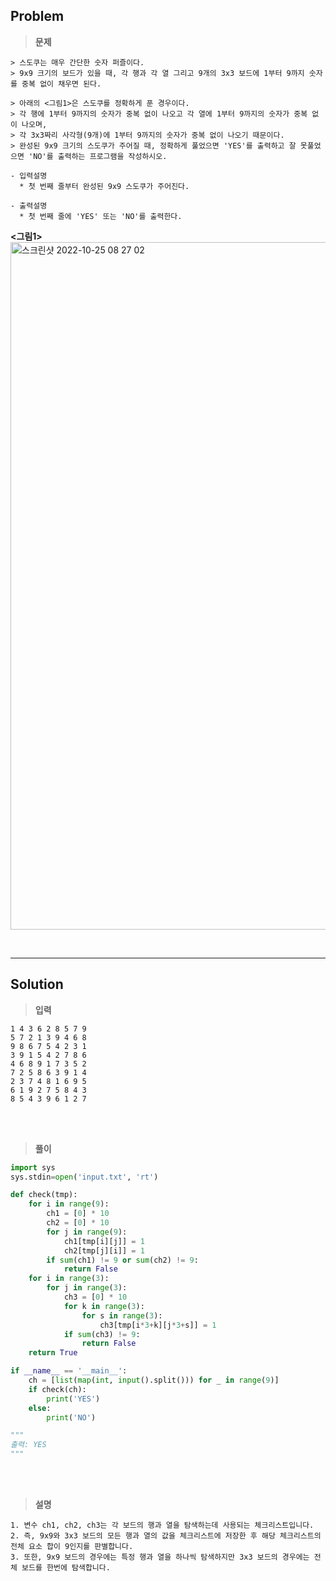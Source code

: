 ## Problem

> **문제**
  ```
  > 스도쿠는 매우 간단한 숫자 퍼즐이다.
  > 9x9 크기의 보드가 있을 때, 각 행과 각 열 그리고 9개의 3x3 보드에 1부터 9까지 숫자를 중복 없이 채우면 된다. 
  
  > 아래의 <그림1>은 스도쿠를 정확하게 푼 경우이다.
  > 각 행에 1부터 9까지의 숫자가 중복 없이 나오고 각 열에 1부터 9까지의 숫자가 중복 없이 나오며,
  > 각 3x3짜리 사각형(9개)에 1부터 9까지의 숫자가 중복 없이 나오기 때문이다.
  > 완성된 9x9 크기의 스도쿠가 주어질 때, 정확하게 풀었으면 'YES'를 출력하고 잘 못풀었으면 'NO'를 출력하는 프로그램을 작성하시오.

  - 입력설명
    * 첫 번째 줄부터 완성된 9x9 스도쿠가 주어진다.

  - 출력설명
    * 첫 번째 줄에 'YES' 또는 'NO'를 출력한다.
  ```
  **<그림1>**
  <img width="1100px" alt="스크린샷 2022-10-25 08 27 02" src="https://user-images.githubusercontent.com/89829943/197648844-de17dfb8-9a97-4292-b92f-b3581c786409.png">

<br>
<hr>

## Solution

> **입력**
  ```
  1 4 3 6 2 8 5 7 9
  5 7 2 1 3 9 4 6 8 
  9 8 6 7 5 4 2 3 1 
  3 9 1 5 4 2 7 8 6  
  4 6 8 9 1 7 3 5 2  
  7 2 5 8 6 3 9 1 4 
  2 3 7 4 8 1 6 9 5 
  6 1 9 2 7 5 8 4 3 
  8 5 4 3 9 6 1 2 7
  ```

<br>
<br>

> **풀이**
  ```python
  import sys
  sys.stdin=open('input.txt', 'rt')

  def check(tmp):
      for i in range(9):
          ch1 = [0] * 10
          ch2 = [0] * 10
          for j in range(9):
              ch1[tmp[i][j]] = 1
              ch2[tmp[j][i]] = 1
          if sum(ch1) != 9 or sum(ch2) != 9:
              return False
      for i in range(3):
          for j in range(3):
              ch3 = [0] * 10
              for k in range(3):
                  for s in range(3):
                      ch3[tmp[i*3+k][j*3+s]] = 1
              if sum(ch3) != 9:
                  return False
      return True
  
  if __name__ == '__main__':
      ch = [list(map(int, input().split())) for _ in range(9)]
      if check(ch):
          print('YES')
      else:
          print('NO')
  
  """
  출력: YES
  """
  ```

<br>
<br>

> **설명**
  ```
  1. 변수 ch1, ch2, ch3는 각 보드의 행과 열을 탐색하는데 사용되는 체크리스트입니다.
  2. 즉, 9x9와 3x3 보드의 모든 행과 열의 값을 체크리스트에 저장한 후 해당 체크리스트의 전체 요소 합이 9인지를 판별합니다.
  3. 또한, 9x9 보드의 경우에는 특정 행과 열을 하나씩 탐색하지만 3x3 보드의 경우에는 전체 보드를 한번에 탐색합니다.
  ```